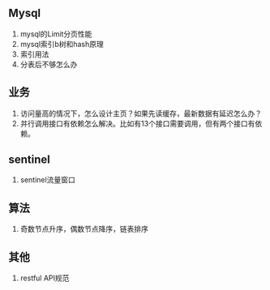 ## Mysql

1. mysql的Limit分页性能
2. mysql索引b树和hash原理
3. 索引用法
4. 分表后不够怎么办

## 业务

1. 访问量高的情况下，怎么设计主页？如果先读缓存，最新数据有延迟怎么办？
2. 并行调用接口有依赖怎么解决。比如有13个接口需要调用，但有两个接口有依赖。

## sentinel

1. sentinel流量窗口

## 算法

1. 奇数节点升序，偶数节点降序，链表排序

## 其他

1. restful API规范

